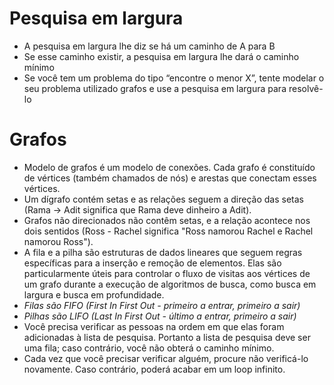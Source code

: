# Pesquisa em largura

- A pesquisa em largura lhe diz se há um caminho de A para B
- Se esse caminho existir, a pesquisa em largura lhe dará o caminho mínimo
- Se você tem um problema do tipo “encontre o menor X”, tente modelar o seu problema utilizado grafos e use a pesquisa em largura para resolvê-lo

# Grafos

- Modelo de grafos é um modelo de conexões. Cada grafo é constituído de vértices (também chamados de nós) e arestas que conectam esses vértices.
- Um dígrafo contém setas e as relações seguem a direção das setas (Rama -> Adit significa que Rama deve dinheiro a Adit).
- Grafos não direcionados não contêm setas, e a relação acontece nos dois sentidos (Ross - Rachel significa "Ross namorou Rachel e Rachel namorou Ross").
- A fila e a pilha são estruturas de dados lineares que seguem regras específicas para a inserção e remoção de elementos. Elas são particularmente úteis para controlar o fluxo de visitas aos vértices de um grafo durante a execução de algoritmos de busca, como busca em largura e busca em profundidade.
- *Filas são FIFO (First In First Out - primeiro a entrar, primeiro a sair)*
- *Pilhas são LIFO (Last In First Out - último a entrar, primeiro a sair)*
- Você precisa verificar as pessoas na ordem em que elas foram adicionadas à lista de pesquisa. Portanto a lista de pesquisa deve ser uma fila; caso contrário, você não obterá o caminho mínimo.
- Cada vez que você precisar verificar alguém, procure não verificá-lo novamente. Caso contrário, poderá acabar em um loop infinito.